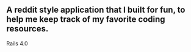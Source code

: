 ## A reddit style application that I built for fun, to help me keep track of my favorite coding resources. 

Rails 4.0